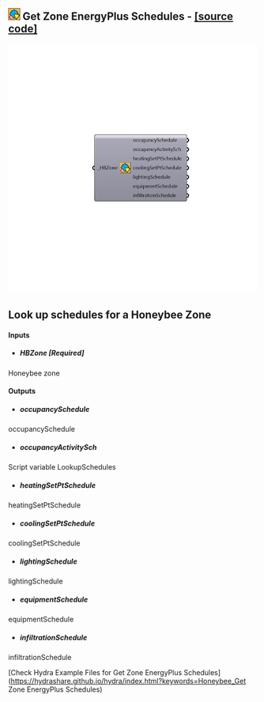 ## ![](../../images/icons/Get_Zone_EnergyPlus_Schedules.png) Get Zone EnergyPlus Schedules - [[source code]](https://github.com/mostaphaRoudsari/honeybee/tree/master/src/Honeybee_Get%20Zone%20EnergyPlus%20Schedules.py)

![](../../images/components/Get_Zone_EnergyPlus_Schedules.png)

Look up schedules for a Honeybee Zone
 -
 

#### Inputs
* ##### HBZone [Required]
Honeybee zone

#### Outputs
* ##### occupancySchedule
occupancySchedule
* ##### occupancyActivitySch
Script variable LookupSchedules
* ##### heatingSetPtSchedule
heatingSetPtSchedule
* ##### coolingSetPtSchedule
coolingSetPtSchedule
* ##### lightingSchedule
lightingSchedule
* ##### equipmentSchedule
equipmentSchedule
* ##### infiltrationSchedule
infiltrationSchedule


[Check Hydra Example Files for Get Zone EnergyPlus Schedules](https://hydrashare.github.io/hydra/index.html?keywords=Honeybee_Get Zone EnergyPlus Schedules)